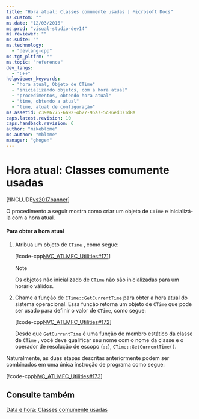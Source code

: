 ```yaml
---
title: "Hora atual: Classes comumente usadas | Microsoft Docs"
ms.custom: ""
ms.date: "12/03/2016"
ms.prod: "visual-studio-dev14"
ms.reviewer: ""
ms.suite: ""
ms.technology: 
  - "devlang-cpp"
ms.tgt_pltfrm: ""
ms.topic: "reference"
dev_langs: 
  - "C++"
helpviewer_keywords: 
  - "hora atual, Objeto de CTime"
  - "inicializando objetos, com a hora atual"
  - "procedimentos, obtendo hora atual"
  - "time, obtendo a atual"
  - "time, atual de configuração"
ms.assetid: c39e6775-6a92-4b27-95a7-5c86ed371d8a
caps.latest.revision: 10
caps.handback.revision: 6
author: "mikeblome"
ms.author: "mblome"
manager: "ghogen"
---
```

# Hora atual: Classes comumente usadas
[!INCLUDE[vs2017banner](../assembler/inline/includes/vs2017banner.md)]

O procedimento a seguir mostra como criar um objeto de `CTime` e inicializá\-la com a hora atual.  
  
#### Para obter a hora atual  
  
1.  Atribua um objeto de `CTime` , como segue:  
  
     [!code-cpp[NVC_ATLMFC_Utilities#171](../atl-mfc-shared/codesnippet/CPP/current-time-general-purpose-classes_1.cpp)]  
  
    > [!NOTE]
    >  Os objetos não inicializado de `CTime` não são inicializadas para um horário válidos.  
  
2.  Chame a função de `CTime::GetCurrentTime` para obter a hora atual do sistema operacional.  Essa função retorna um objeto de `CTime` que pode ser usado para definir o valor de `CTime`, como segue:  
  
     [!code-cpp[NVC_ATLMFC_Utilities#172](../atl-mfc-shared/codesnippet/CPP/current-time-general-purpose-classes_2.cpp)]  
  
     Desde que `GetCurrentTime` é uma função de membro estático da classe de `CTime` , você deve qualificar seu nome com o nome da classe e o operador de resolução de escopo \(`::`\), `CTime::GetCurrentTime()`.  
  
 Naturalmente, as duas etapas descritas anteriormente podem ser combinados em uma única instrução de programa como segue:  
  
 [!code-cpp[NVC_ATLMFC_Utilities#173](../atl-mfc-shared/codesnippet/CPP/current-time-general-purpose-classes_3.cpp)]  
  
## Consulte também  
 [Data e hora: Classes comumente usadas](../atl-mfc-shared/date-and-time-general-purpose-classes.md)